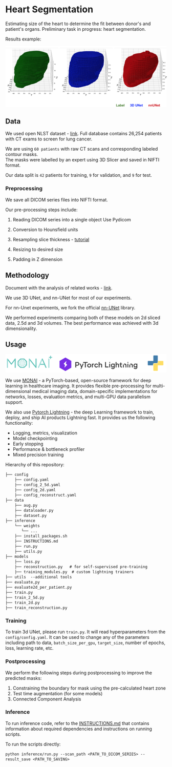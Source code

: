 # Heart Segmentation
Estimating size of the heart to determine the fit between donor's and patient's organs.
Preliminary task in progress: heart segmentation. 

Results example:

<img src="figures/example.png">


## Data 

We used open NLST dataset - [link](https://wiki.cancerimagingarchive.net/display/NLST/National+Lung+Screening+Trial). 
Full database contains 26,254 patients with CT exams to screen for lung cancer.

We are using `60 patients` with raw CT scans and corresponding labeled contour masks.  
The masks were labelled by an expert using 3D Slicer and saved in NIFTI format. 

Our data split is `42` patients for training, `9` for validation, and `9` for test.


### Preprocessing
We save all DICOM series files into NIFTI format. 

Our pre-processing steps include:
1. Reading DICOM series into a single object          Use Pydicom

2. Conversion to Hounsfield units

3. Resampling slice thickness - [tutorial](https://vincentblog.xyz/posts/medical-images-in-python-computed-tomography) 

4. Resizing to desired size

5. Padding in Z dimension


## Methodology

Document with the analysis of related works - [link](https://docs.google.com/document/d/1YFRnelMWPKvXbVeAvGqLbOmTHGysmeLhuZ2P8RffkGo/edit?usp=sharing).

We use 3D UNet, and nn-UNet for most of our experiments. 

For nn-Unet experiments, we fork the official [nn-UNet](https://github.com/MIC-DKFZ/nnUNet) library.

We performed experiments comparing both of these models on 2d sliced data, 2.5d and 3d volumes. The best performance was achieved with 3d dimensionality.

## Usage

<img src="figures/libraries.png">


We use [MONAI](https://monai.io/) - a PyTorch-based, open-source framework for deep learning in healthcare imaging. 
It provides flexible pre-processing for multi-dimensional medical imaging data, domain-specific implementations for networks, losses, evaluation metrics, and 
multi-GPU data parallelism support.

We also use [Pytorch Lightning](https://www.pytorchlightning.ai/index.html) - the deep Learning framework to train, deploy, and ship AI products Lightning fast.
It provides us the following functionality:
* Logging, metrics, visualization
* Model checkpointing
* Early stopping
* Performance & bottleneck profiler
* Mixed precision training

Hierarchy of this repository:
```
├── config
    ├── config.yaml
    ├── config_2_5d.yaml
    ├── config_2d.yaml
    ├── config_reconstruct.yaml
├── data
    ├── aug.py
    ├── dataloader.py
    ├── dataset.py
├── inference
    └── weights
       └── ...
    ├── install_packages.sh
    ├── INSTRUCTIONS.md
    ├── run.py 
    ├── utils.py
├── models
    ├── loss.py
    ├── reconstruction.py   # for self-supervised pre-training
    ├── training_modules.py  # custom lightning trainers
├── utils  --additional tools 
├── evaluate,py
├── evaluate2d_per_patient.py
├── train.py
├── train_2_5d.py
├── train_2d.py
├── train_reconstruction.py
```


### Training
To train 3d UNet, please run `train.py`. It will read hyperparameters from the `config/config.yaml`. 
It can be used to change any of the parameters including path to data, `batch_size_per_gpu`, `target_size`, number of epochs,
loss, learning rate, etc.

### Postprocessing
We perform the following steps during postprocessing to improve the predicted masks:
1. Constraining the boundary for mask using the pre-calculated heart zone
2. Test time augmentation (for some models)
3. Connected Component Analysis


### Inference
To run inference code, refer to the [INSTRUCTIONS.md](inference/INSTRUCTIONS.md) that contains information about required dependencies
and instructions on running scripts.

To run the scripts directly:
```
python inference/run.py --scan_path <PATH_TO_DICOM_SERIES> --result_save <PATH_TO_SAVING>
```